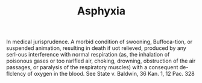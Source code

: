 ---
title: Asphyxia
permalink: "/definitions/asphyxia.html"
body: In medical jurisprudence. A morbid condition of swooning, Buffoca-tion, or suspended
  animation, resulting in death if uot relieved, produced by any serl-ous interference
  with normal respiration (as, the inhalation of poisonous gases or too rarlfled air,
  choking, drowning, obstruction of the air passages, or paralysis of the respiratory
  muscles) with a consequent de-flclency of oxygen in the blood. See State v. Baldwin,
  36 Kan. 1, 12 Pac. 328
published_at: '2018-07-07'
layout: post
---